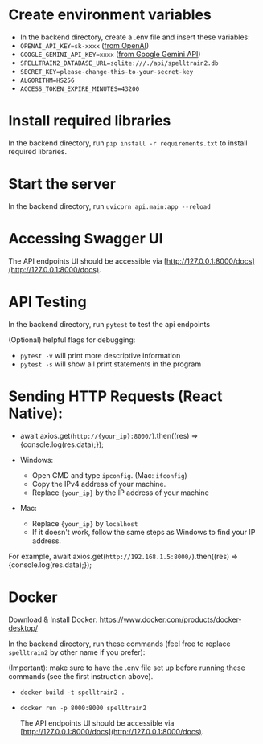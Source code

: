 # Create environment variables

- In the backend directory, create a .env file and insert these variables:
- `OPENAI_API_KEY=sk-xxxx` ([from OpenAI](https://platform.openai.com/api-keys))
- `GOOGLE_GEMINI_API_KEY=xxxx` ([from Google Gemini API](https://aistudio.google.com/app/apikey))
- `SPELLTRAIN2_DATABASE_URL=sqlite:///./api/spelltrain2.db`
- `SECRET_KEY=please-change-this-to-your-secret-key`
- `ALGORITHM=HS256`
- `ACCESS_TOKEN_EXPIRE_MINUTES=43200`

# Install required libraries

In the backend directory, run `pip install -r requirements.txt` to install required libraries.

# Start the server

In the backend directory, run `uvicorn api.main:app --reload`

# Accessing Swagger UI

The API endpoints UI should be accessible via [http://127.0.0.1:8000/docs](http://127.0.0.1:8000/docs).

# API Testing

In the backend directory, run `pytest` to test the api endpoints

(Optional) helpful flags for debugging:

- `pytest -v` will print more descriptive information
- `pytest -s` will show all print statements in the program

# Sending HTTP Requests (React Native):

- await axios.get(`http://{your_ip}:8000/`).then((res) => {console.log(res.data);});

- Windows:
  - Open CMD and type `ipconfig`. (Mac: `ifconfig`)
  - Copy the IPv4 address of your machine.
  - Replace `{your_ip}` by the IP address of your machine
- Mac:
  - Replace `{your_ip}` by `localhost`
  - If it doesn't work, follow the same steps as Windows to find your IP address.

For example, await axios.get(`http://192.168.1.5:8000/`).then((res) => {console.log(res.data);});

# Docker

Download & Install Docker: https://www.docker.com/products/docker-desktop/

In the backend directory, run these commands (feel free to replace `spelltrain2` by other name if you prefer):

(Important): make sure to have the .env file set up before running these commands (see the first instruction above).

- `docker build -t spelltrain2 .`
- `docker run -p 8000:8000 spelltrain2`

  The API endpoints UI should be accessible via [http://127.0.0.1:8000/docs](http://127.0.0.1:8000/docs).
